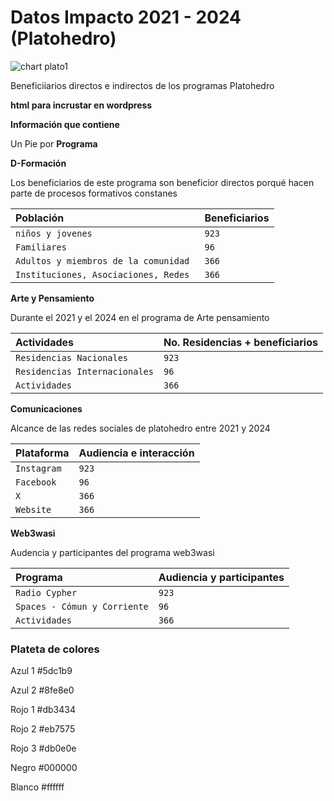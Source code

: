 # Datos Impacto 2021 - 2024 (Platohedro)

![chart plato1](https://github.com/user-attachments/assets/2f33b39b-bc58-461b-99fe-3585cc7a2064)


Beneficiiarios directos e indirectos  de los programas Platohedro

**html para incrustar en wordpress** 

**Información que contiene**

Un Pie por **Programa** 

**D-Formación**

Los beneficiarios de este programa son beneficior directos porqué hacen parte de procesos formativos constanes


| Población              | Beneficiarios                                    |
| :--------------------- | :----------------------------------------------- |
| `niños y jovenes`          | `923`                            |
| `Familiares`          |  `96`      |
| `Adultos y miembros de la comunidad` |  `366`          |
| `Instituciones, Asociaciones, Redes `      | `366`     |


**Arte y Pensamiento**

Durante el 2021 y el 2024 en el programa de Arte pensamiento 


| Actividades             | No. Residencias + beneficiarios                 |
| :--------------------- | :----------------------------------------------- |
| `Residencias Nacionales`          | `923`                            |
| `Residencias Internacionales`          |  `96`      |
| `Actividades` |  `366`          |


**Comunicaciones**

Alcance de las redes sociales de platohedro entre 2021 y 2024


| Plataforma             | Audiencia  e interacción                            |
| :--------------------- | :----------------------------------------------- |
| `Instagram`          | `923`                            |
| `Facebook`          |  `96`      |
| `X` |  `366`          |
| `Website `      | `366`     |

**Web3wasi**

Audencia y participantes del programa web3wasi


| Programa            | Audiencia y participantes                        |
| :--------------------- | :----------------------------------------------- |
| `Radio Cypher`          | `923`                            |
| `Spaces - Cómun y Corriente`          |  `96`      |
| `Actividades` |  `366`          |


### Plateta de colores 

Azul 1 #5dc1b9

Azul 2 #8fe8e0

Rojo 1 #db3434

Rojo 2 #eb7575

Rojo 3 #db0e0e

Negro #000000

Blanco #ffffff





